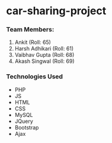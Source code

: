 # car-sharing-project

### Team Members:

1. Ankit (Roll: 65)
2. Harsh Adhikari (Roll: 61)
3. Vaibhav Gupta (Roll: 68)
4. Akash Singwal (Roll: 69)

### Technologies Used
- PHP
- JS
- HTML
- CSS
- MySQL
- JQuery
- Bootstrap
- Ajax
